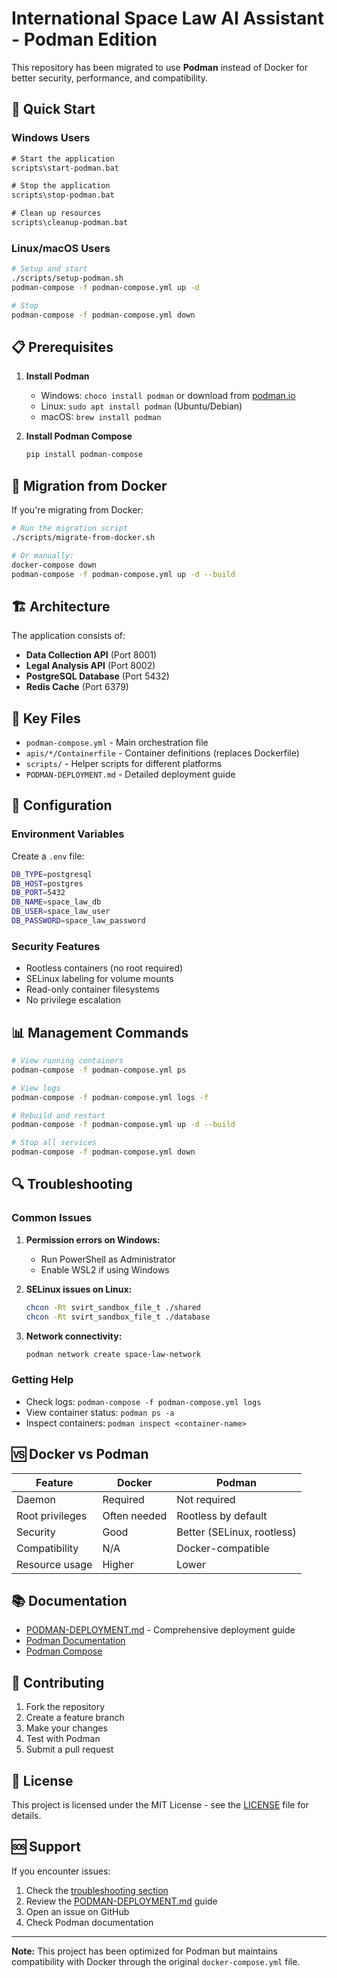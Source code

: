 # International Space Law AI Assistant - Podman Edition

This repository has been migrated to use **Podman** instead of Docker for better security, performance, and compatibility.

## 🚀 Quick Start

### Windows Users
```cmd
# Start the application
scripts\start-podman.bat

# Stop the application  
scripts\stop-podman.bat

# Clean up resources
scripts\cleanup-podman.bat
```

### Linux/macOS Users
```bash
# Setup and start
./scripts/setup-podman.sh
podman-compose -f podman-compose.yml up -d

# Stop
podman-compose -f podman-compose.yml down
```

## 📋 Prerequisites

1. **Install Podman**
   - Windows: `choco install podman` or download from [podman.io](https://podman.io)
   - Linux: `sudo apt install podman` (Ubuntu/Debian)
   - macOS: `brew install podman`

2. **Install Podman Compose**
   ```bash
   pip install podman-compose
   ```

## 🔄 Migration from Docker

If you're migrating from Docker:

```bash
# Run the migration script
./scripts/migrate-from-docker.sh

# Or manually:
docker-compose down
podman-compose -f podman-compose.yml up -d --build
```

## 🏗️ Architecture

The application consists of:

- **Data Collection API** (Port 8001)
- **Legal Analysis API** (Port 8002)  
- **PostgreSQL Database** (Port 5432)
- **Redis Cache** (Port 6379)

## 📁 Key Files

- `podman-compose.yml` - Main orchestration file
- `apis/*/Containerfile` - Container definitions (replaces Dockerfile)
- `scripts/` - Helper scripts for different platforms
- `PODMAN-DEPLOYMENT.md` - Detailed deployment guide

## 🔧 Configuration

### Environment Variables
Create a `.env` file:
```bash
DB_TYPE=postgresql
DB_HOST=postgres
DB_PORT=5432
DB_NAME=space_law_db
DB_USER=space_law_user
DB_PASSWORD=space_law_password
```

### Security Features
- Rootless containers (no root required)
- SELinux labeling for volume mounts
- Read-only container filesystems
- No privilege escalation

## 📊 Management Commands

```bash
# View running containers
podman-compose -f podman-compose.yml ps

# View logs
podman-compose -f podman-compose.yml logs -f

# Rebuild and restart
podman-compose -f podman-compose.yml up -d --build

# Stop all services
podman-compose -f podman-compose.yml down
```

## 🔍 Troubleshooting

### Common Issues

1. **Permission errors on Windows:**
   - Run PowerShell as Administrator
   - Enable WSL2 if using Windows

2. **SELinux issues on Linux:**
   ```bash
   chcon -Rt svirt_sandbox_file_t ./shared
   chcon -Rt svirt_sandbox_file_t ./database
   ```

3. **Network connectivity:**
   ```bash
   podman network create space-law-network
   ```

### Getting Help

- Check logs: `podman-compose -f podman-compose.yml logs`
- View container status: `podman ps -a`
- Inspect containers: `podman inspect <container-name>`

## 🆚 Docker vs Podman

| Feature | Docker | Podman |
|---------|--------|--------|
| Daemon | Required | Not required |
| Root privileges | Often needed | Rootless by default |
| Security | Good | Better (SELinux, rootless) |
| Compatibility | N/A | Docker-compatible |
| Resource usage | Higher | Lower |

## 📚 Documentation

- [PODMAN-DEPLOYMENT.md](PODMAN-DEPLOYMENT.md) - Comprehensive deployment guide
- [Podman Documentation](https://docs.podman.io/)
- [Podman Compose](https://github.com/containers/podman-compose)

## 🤝 Contributing

1. Fork the repository
2. Create a feature branch
3. Make your changes
4. Test with Podman
5. Submit a pull request

## 📄 License

This project is licensed under the MIT License - see the [LICENSE](LICENSE) file for details.

## 🆘 Support

If you encounter issues:

1. Check the [troubleshooting section](#troubleshooting)
2. Review the [PODMAN-DEPLOYMENT.md](PODMAN-DEPLOYMENT.md) guide
3. Open an issue on GitHub
4. Check Podman documentation

---

**Note:** This project has been optimized for Podman but maintains compatibility with Docker through the original `docker-compose.yml` file.
